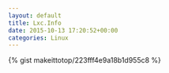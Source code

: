 ```yaml
---
layout: default                                                                                                              
title: Lxc.Info                                                                                                                       
date: 2015-10-13 17:20:52+00:00                                                                                                                        
categories: Linux                                                                                                                
---                                                                                                                              
```


{% gist makeittotop/223fff4e9a18b1d955c8 %}                                                                                                           

